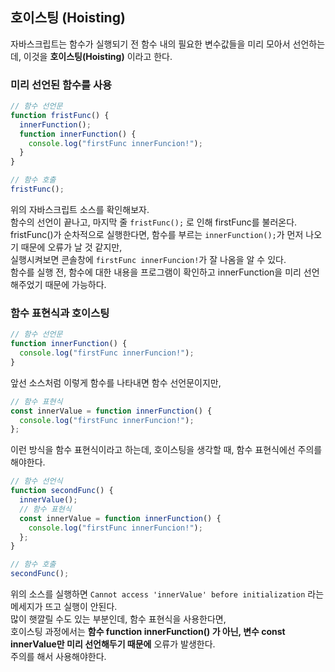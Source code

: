 ## 호이스팅 (Hoisting)

자바스크립트는 함수가 실행되기 전 함수 내의 필요한 변수값들을 미리 모아서 선언하는데, 이것을 **호이스팅(Hoisting)** 이라고 한다.

<!--more-->

### 미리 선언된 함수를 사용

```javascript
// 함수 선언문
function fristFunc() {
  innerFunction();
  function innerFunction() {
    console.log("firstFunc innerFuncion!");
  }
}

// 함수 호출
fristFunc();
```

위의 자바스크립트 소스를 확인해보자.<br>
함수의 선언이 끝나고, 마지막 줄 `fristFunc();` 로 인해 firstFunc를 불러온다.<br>
fristFunc()가 순차적으로 실행한다면, 함수를 부르는 `innerFunction();`가 먼저 나오기 때문에 오류가 날 것 같지만,<br>
실행시켜보면 콘솔창에 `firstFunc innerFuncion!`가 잘 나옴을 알 수 있다.<br>
함수를 실행 전, 함수에 대한 내용을 프로그램이 확인하고 innerFunction을 미리 선언해주었기 때문에 가능하다.<br>

### 함수 표현식과 호이스팅

```javascript
// 함수 선언문
function innerFunction() {
  console.log("firstFunc innerFuncion!");
}
```

앞선 소스처럼 이렇게 함수를 나타내면 함수 선언문이지만,<br>

```javascript
// 함수 표현식
const innerValue = function innerFunction() {
  console.log("firstFunc innerFuncion!");
};
```

이런 방식을 함수 표현식이라고 하는데, 호이스팅을 생각할 때, 함수 표현식에선 주의를 해야한다.<br>

```javascript
// 함수 선언식
function secondFunc() {
  innerValue();
  // 함수 표현식
  const innerValue = function innerFunction() {
    console.log("firstFunc innerFuncion!");
  };
}

// 함수 호출
secondFunc();
```

위의 소스를 실행하면 `Cannot access 'innerValue' before initialization` 라는 메세지가 뜨고 실행이 안된다.<br>
많이 햇깔릴 수도 있는 부분인데, 함수 표현식을 사용한다면,<br>
호이스팅 과정에서는 **함수 function innerFunction() 가 아닌, 변수 const innerValue만 미리 선언해두기 때문에** 오류가 발생한다.<br>
주의를 해서 사용해야한다.<br>
